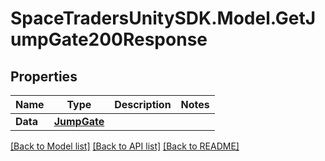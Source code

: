 # SpaceTradersUnitySDK.Model.GetJumpGate200Response

## Properties

Name | Type | Description | Notes
------------ | ------------- | ------------- | -------------
**Data** | [**JumpGate**](JumpGate.md) |  | 

[[Back to Model list]](../README.md#documentation-for-models) [[Back to API list]](../README.md#documentation-for-api-endpoints) [[Back to README]](../README.md)

